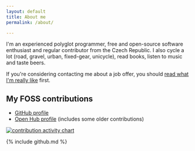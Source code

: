 ```yaml
---
layout: default
title: About me
permalink: /about/

---
```


I'm an experienced polyglot programmer, free and open-source software
enthusiast and regular contributor from the Czech Republic. I also cycle a
lot (road, gravel, urban, fixed-gear, unicycle), read books, listen to music
and taste beers.

If you're considering contacting me about a job offer, you should [read what
I'm really like](/real-me/) first.

## My FOSS contributions

* [GitHub profile](https://github.com/liskin)
* [Open Hub profile](https://www.openhub.net/accounts/Liskni_si) (includes
  some older contributions)

[![contribution activity chart](https://ghchart.rshah.org/liskin)](https://github.com/liskin)

{% include github.md %}
